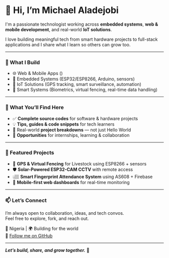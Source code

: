 # 👋 Hi, I’m Michael Aladejobi

I'm a passionate technologist working across **embedded systems**, **web & mobile development**, and real-world **IoT solutions**.

I love building meaningful tech from smart hardware projects to full-stack applications and I share what I learn so others can grow too.

---

### 🔧 What I Build
- 🌐 Web & Mobile Apps ()
- 🔌 Embedded Systems (ESP32/ESP8266, Arduino, sensors)
- 📡 IoT Solutions (GPS tracking, smart surveillance, automation)
- 🔐 Smart Systems (Biometrics, virtual fencing, real-time data handling)

---

### 🎁 What You’ll Find Here
- ✅ **Complete source codes** for software & hardware projects
- 💡 **Tips, guides & code snippets** for tech learners
- 🎯 Real-world **project breakdowns** — not just Hello World
- 🚀 **Opportunities** for internships, learning & collaboration

---

### 📌 Featured Projects
- 🐄 **GPS & Virtual Fencing** for Livestock using ESP8266 + sensors  
- 🛡️ **Solar-Powered ESP32-CAM CCTV** with remote access  
- 👆🏽 **Smart Fingerprint Attendance System** using AS608 + Firebase  
- 📱 **Mobile-first web dashboards** for real-time monitoring

---

### 📫 Let’s Connect
I’m always open to collaboration, ideas, and tech convos.  
Feel free to explore, fork, and reach out.

📍 Nigeria | 🌍 Building for the world  
🔗 [Follow me on GitHub](https://github.com/Michael-Aladejobi)

---

**_Let’s build, share, and grow together._** 🚀
